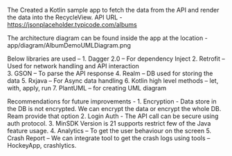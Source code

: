 The Created a Kotlin sample app to fetch the data from the API and render the data into the RecycleView.
API URL - https://jsonplaceholder.typicode.com/albums

The architecture diagram can be found inside the app at the location - app/diagram/AlbumDemoUMLDiagram.png

Below libraries are used –
    1.	Dagger 2.0 – For dependency Inject
    2.	Retrofit – Used for network handling and API interaction  
    3.	GSON – To parse the API response
    4.	Realm – DB used for storing the data
    5.	Rxjava – For Async data handling
    6.	Kotlin high level methods – let, with, apply, run
    7.	PlantUML – for creating UML diagram


Recommendations for future improvements -
    1.	Encryption - Data store in the DB is not encrypted. We can encrypt the data or encrypt the whole DB. Ream provide that option
    2.	Login Auth - The API call can be secure using auth protocol.
    3.	MinSDK Version is 21 supports restrict few of the Java feature usage.
    4.	Analytics – To get the user behaviour on the screen
    5.	Crash Report – We can integrate tool to get the crash logs using tools – HockeyApp, crashlytics.


